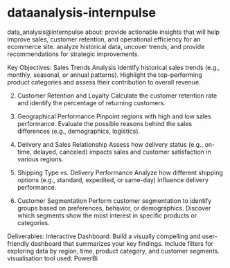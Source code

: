 # dataanalysis-internpulse
data_analysis@internpulse
about:
provide actionable insights that will help improve sales, customer retention,
and operational efficiency for an ecommerce site. 
analyze historical data, uncover trends, and provide recommendations for strategic improvements.

Key Objectives:
Sales Trends Analysis
Identify historical sales trends (e.g., monthly, seasonal, or annual patterns).
Highlight the top-performing product categories and assess their contribution to overall revenue.

2. Customer Retention and Loyalty
Calculate the customer retention rate and identify the percentage of returning customers.

3. Geographical Performance
Pinpoint regions with high and low sales performance.
Evaluate the possible reasons behind the sales differences (e.g., demographics, logistics).

4. Delivery and Sales Relationship
Assess how delivery status (e.g., on-time, delayed, canceled) impacts sales and customer satisfaction in various regions.

5. Shipping Type vs. Delivery Performance
Analyze how different shipping options (e.g., standard, expedited, or same-day) influence delivery performance.

6. Customer Segmentation
Perform customer segmentation to identify groups based on preferences, behavior, or demographics.
Discover which segments show the most interest in specific products or categories.

Deliverables:
Interactive Dashboard:
Build a visually compelling and user-friendly dashboard that summarizes your key findings.
Include filters for exploring data by region, time, product category, and customer segments.
visualisation tool used: PowerBi
